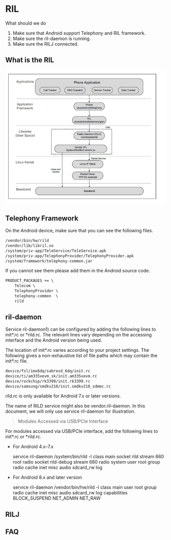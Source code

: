 # RIL

What should we do

1. Make sure that Android support Telephony and RIL framework.
2. Make sure the ril-daemon is running.
3. Make sure the RILJ connected.

## What is the RIL

![](ril_framework.png)


## Telephony Framework

On the Android device, make sure that you can see the following files.

    /vendor/bin/hw/rild
    /vendor/lib/libril.so
    /system/priv-app/TeleService/TeleService.apk
    /system/priv-app/TelephonyProvider/TelephonyProvider.apk
    /system/framework/telephony-common.jar

If you cannot see them please add them in the Android source code.

    PRODUCT_PACKAGES += \
        Telecom \
        TelephonyProvider \
        telephony-common  \
        rild


## ril-daemon

Service ril-daemon1) can be configured by adding the following lines to init*.rc or *rild.rc. The relevant lines vary depending on the accessing interface and the Android version being used.

The location of init*.rc varies according to your project settings. The following gives a non-exhaustive list of file paths which may contain the init*.rc file.
    
    device/fsl/imx6dq/sabresd_6dq/init.rc
    device/ti/am335xevm_sk/init.am335xevm.rc
    device/rockchip/rk3399/init.rk3399.rc
    device/samsung/smdkv210/init.smdkv210_sdmmc.rc
    
rild.rc is only available for Android 7.x or later versions.

The name of RILD service might also be vendor.ril-daemon. In this document, we will only use service ril-daemon for illustration.


> Modules Accessed via USB/PCIe Interface

For modules accessed via USB/PCIe interface, add the following lines to init*.rc or *rild.rc.

- For Android 4.x–7.x

    service ril-daemon /system/bin/rild -l <libreference-ril path>
        class main
        socket rild stream 660 root radio 
        socket rild-debug stream 660 radio system 
        user root 
        group radio cache inet misc audio sdcard_rw log

- For Android 8.x and later version

    service ril-daemon /vendor/bin/hw/rild -l <libreference-ril path>
        class main
        user root
        group radio cache inet misc audio sdcard_rw log
        capabilities BLOCK_SUSPEND NET_ADMIN NET_RAW






## RILJ


## FAQ



